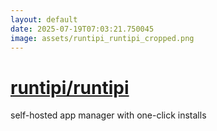 ```yaml
---
layout: default
date: 2025-07-19T07:03:21.750045
image: assets/runtipi_runtipi_cropped.png
---
```


# [runtipi/runtipi](https://github.com/runtipi/runtipi)

self-hosted app manager with one-click installs
